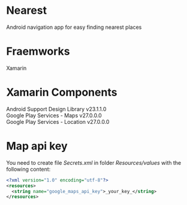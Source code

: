 # Nearest
Android navigation app for easy finding nearest places 

# Fraemworks
Xamarin

# Xamarin Components
Android Support Design Library v23.1.1.0  
Google Play Services - Maps v27.0.0.0  
Google Play Services - Location v27.0.0.0

# Map api key

You need to create file *Secrets.xml* in folder *Resources/values* with the following content:
``` xml
<?xml version="1.0" encoding="utf-8"?>
<resources>
  <string name="google_maps_api_key">_your_key_</string>
</resources>
```
